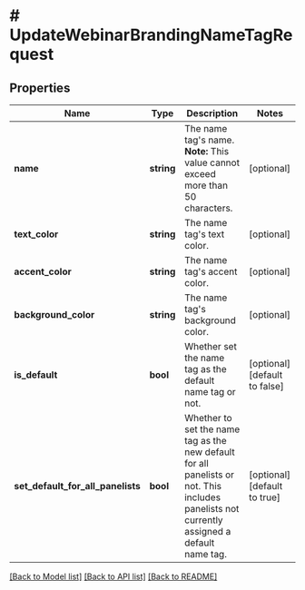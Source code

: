 # # UpdateWebinarBrandingNameTagRequest

## Properties

Name | Type | Description | Notes
------------ | ------------- | ------------- | -------------
**name** | **string** | The name tag&#39;s name.  **Note:** This value cannot exceed more than 50 characters. | [optional]
**text_color** | **string** | The name tag&#39;s text color. | [optional]
**accent_color** | **string** | The name tag&#39;s accent color. | [optional]
**background_color** | **string** | The name tag&#39;s background color. | [optional]
**is_default** | **bool** | Whether set the name tag as the default name tag or not. | [optional] [default to false]
**set_default_for_all_panelists** | **bool** | Whether to set the name tag as the new default for all panelists or not. This includes panelists not currently assigned a default name tag. | [optional] [default to true]

[[Back to Model list]](../../README.md#models) [[Back to API list]](../../README.md#endpoints) [[Back to README]](../../README.md)
